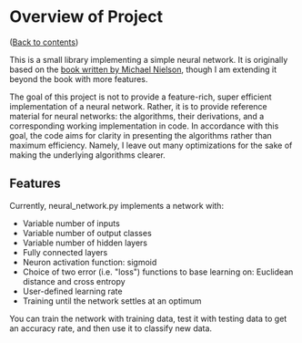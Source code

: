 # Overview of Project
([Back to contents](README.md))

This is a small library implementing a simple neural network. It is originally based on the [book written by Michael Nielson](http://neuralnetworksanddeeplearning.com/index.html), though I am extending it beyond the book with more features.

The goal of this project is not to provide a feature-rich, super efficient implementation of a neural network. Rather, it is to provide reference material for neural networks: the algorithms, their derivations, and a corresponding working implementation in code. In accordance with this goal, the code aims for clarity in presenting the algorithms rather than maximum efficiency. Namely, I leave out many optimizations for the sake of making the underlying algorithms clearer.

## Features
Currently, neural_network.py implements a network with:

- Variable number of inputs
- Variable number of output classes
- Variable number of hidden layers
- Fully connected layers
- Neuron activation function: sigmoid
- Choice of two error (i.e. "loss") functions to base learning on: Euclidean distance and cross entropy
- User-defined learning rate
- Training until the network settles at an optimum

You can train the network with training data, test it with testing data to get an accuracy rate, and then use it to classify new data.
